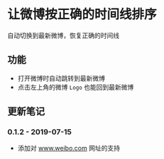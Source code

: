 # 让微博按正确的时间线排序

自动切换到最新微博，恢复正确的时间线

## 功能

- 打开微博时自动跳转到最新微博
- 点击左上角的微博 `Logo` 也能回到最新微博

## 更新笔记

### 0.1.2 - 2019-07-15

- 添加对 www.weibo.com 网址的支持
